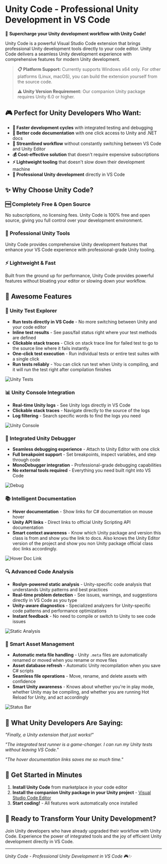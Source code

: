 # Unity Code - Professional Unity Development in VS Code

🚀 **Supercharge your Unity development workflow with Unity Code!**

Unity Code is a powerful Visual Studio Code extension that brings professional Unity development tools directly to your code editor. Unity Code delivers a seamless Unity development experience with comprehensive features for modern Unity development.

> **📋 Platform Support:** Currently supports Windows x64 only. For other platforms (Linux, macOS), you can build the extension yourself from the source code.
> 
> **⚠️ Unity Version Requirement:** Our companion Unity package requires Unity 6.0 or higher.

## 🎮 Perfect for Unity Developers Who Want:

- **🚀 Faster development cycles** with integrated testing and debugging
- **📖 Better code documentation** with one click access to Unity and .NET docs
- **🔧 Streamlined workflow** without constantly switching between VS Code and Unity Editor
- **💰 Cost-effective solution** that doesn't require expensive subscriptions
- **⚡ Lightweight tooling** that doesn't slow down their development machine
- **🎯 Professional Unity development** directly in VS Code

## ✨ Why Choose Unity Code?

### 🆓 **Completely Free & Open Source**
No subscriptions, no licensing fees. Unity Code is 100% free and open source, giving you full control over your development environment.

### 🔧 **Professional Unity Tools**
Unity Code provides comprehensive Unity development features that enhance your VS Code experience with professional-grade Unity tooling.

### ⚡ **Lightweight & Fast**
Built from the ground up for performance, Unity Code provides powerful features without bloating your editor or slowing down your workflow.

## 🎯 Awesome Features

### 🧪 **Unity Test Explorer**
- **Run tests directly in VS Code** - No more switching between Unity and your code editor
- **Inline test results** - See pass/fail status right where your test methods are defined
- **Clickable stack traces** - Click on stack trace line for failed test to go to the source line where it fails instantly.
- **One-click test execution** - Run individual tests or entire test suites with a single click
- **Run tests reliably** - You can click run test when Unity is compiling, and it will run the test right after compilation finishes

![Unity Tests](./assets/Run%20Unity%20Tests%20In%20Trae.png)

### 📊 **Unity Console Integration**
- **Real-time Unity logs** - See Unity logs directly in VS Code
- **Clickable stack traces** - Navigate directly to the source of the logs
- **Log filtering** - Search specific words to find the logs you need

![Unity Console](./assets/Unity%20Console.png)

### 🐛 **Integrated Unity Debugger**
- **Seamless debugging experience** - Attach to Unity Editor with one click
- **Full breakpoint support** - Set breakpoints, inspect variables, and step through code
- **MonoDebugger integration** - Professional-grade debugging capabilities
- **No external tools required** - Everything you need built right into VS Code

![Debug](./assets/Debug%20in%20Trae.png)

### 📚 **Intelligent Documentation**
- **Hover documentation** - Show links for C# documentation on mouse hover
- **Unity API links** - Direct links to official Unity Scripting API documentation
- **Smart context awareness** - Know which Unity package and version this class is from and show you the link to docs. Also knows the Unity Editor version of the project and show you non Unity package official class doc links accordingly.

![Hover Doc Link](./assets/Hover%20Doc%20Link.png)


### 🔍 **Advanced Code Analysis**
- **Roslyn-powered static analysis** - Unity-specific code analysis that understands Unity patterns and best practices
- **Real-time problem detection** - See issues, warnings, and suggestions directly in VS Code as you type
- **Unity-aware diagnostics** - Specialized analyzers for Unity-specific code patterns and performance optimizations
- **Instant feedback** - No need to compile or switch to Unity to see code issues

![Static Analysis](./assets/Static%20Analysis.png)

### 🔄 **Smart Asset Management**
- **Automatic meta file handling** - Unity `.meta` files are automatically renamed or moved when you rename or move files
- **Asset database refresh** - Automatic Unity recompilation when you save C# scripts
- **Seamless file operations** - Move, rename, and delete assets with confidence
- **Smart Unity awareness** - Knows about whether you're in play mode, whether Unity may be compiling, and whether you are running Hot Reload for Unity, and act accordingly

![Status Bar](./assets/Status%20Bar.png)

## 🌟 What Unity Developers Are Saying:

*"Finally, a Unity extension that just works!"*

*"The integrated test runner is a game-changer. I can run my Unity tests without leaving VS Code."*

*"The hover documentation links saves me so much time."*

## 🚀 Get Started in Minutes

1. **Install Unity Code** from marketplace in your code editor
2. **Install the companion Unity package in your Unity project** - [Visual Studio Code Editor](https://github.com/hackerzhuli/com.hackerzhuli.code)
3. **Start coding!** - All features work automatically once installed

## 🎯 Ready to Transform Your Unity Development?

Join Unity developers who have already upgraded their workflow with Unity Code. Experience the power of integrated tools and the joy of efficient Unity development directly in VS Code.

---

*Unity Code - Professional Unity Development in VS Code* 🎮✨